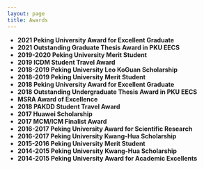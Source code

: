 ```yaml
---
layout: page
title: Awards
---
```

- **2021 Peking University Award for Excellent Graduate**
- **2021 Outstanding Graduate Thesis Award in PKU EECS**
- **2019-2020 Peking University Merit Student**
- **2019 ICDM Student Travel Award**
- **2018-2019 Peking University Leo KoGuan Scholarship**
- **2018-2019 Peking University Merit Student**
- **2018 Peking University Award for Excellent Graduate**
- **2018 Outstanding Undergraduate Thesis Award in PKU EECS**
- **MSRA Award of Excellence**
- **2018 PAKDD Student Travel Award**
- **2017 Huawei Scholarship**
- **2017 MCM/ICM Finalist Award**
- **2016-2017 Peking University Award for Scientific Research**
- **2016-2017 Peking University Kwang-Hua Scholarship** 
- **2015-2016 Peking University Merit Student**
- **2014-2015 Peking University Kwang-Hua Scholarship**
- **2014-2015 Peking University Award for Academic Excellents**
